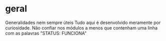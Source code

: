 # geral
Generalidades nem sempre úteis
Tudo aqui é desenvolvido meramente por curiosidade.
Não confiar nos módulos a menos que contenham uma linha
com as palavras "STATUS: FUNCIONA"
